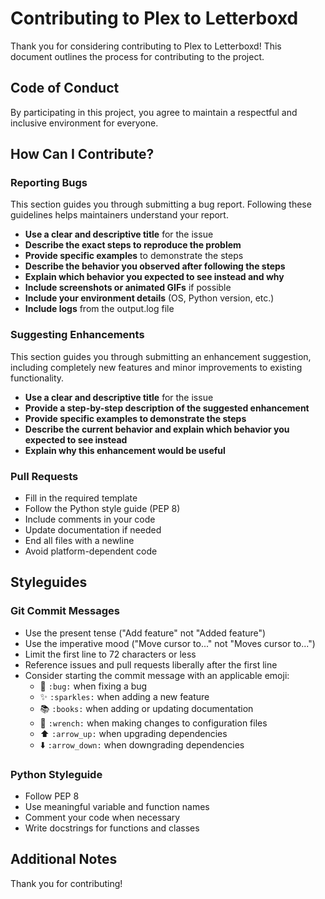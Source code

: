 # Contributing to Plex to Letterboxd

Thank you for considering contributing to Plex to Letterboxd! This document outlines the process for contributing to the project.

## Code of Conduct

By participating in this project, you agree to maintain a respectful and inclusive environment for everyone.

## How Can I Contribute?

### Reporting Bugs

This section guides you through submitting a bug report. Following these guidelines helps maintainers understand your report.

* **Use a clear and descriptive title** for the issue
* **Describe the exact steps to reproduce the problem**
* **Provide specific examples** to demonstrate the steps
* **Describe the behavior you observed after following the steps**
* **Explain which behavior you expected to see instead and why**
* **Include screenshots or animated GIFs** if possible
* **Include your environment details** (OS, Python version, etc.)
* **Include logs** from the output.log file

### Suggesting Enhancements

This section guides you through submitting an enhancement suggestion, including completely new features and minor improvements to existing functionality.

* **Use a clear and descriptive title** for the issue
* **Provide a step-by-step description of the suggested enhancement**
* **Provide specific examples to demonstrate the steps**
* **Describe the current behavior and explain which behavior you expected to see instead**
* **Explain why this enhancement would be useful**

### Pull Requests

* Fill in the required template
* Follow the Python style guide (PEP 8)
* Include comments in your code
* Update documentation if needed
* End all files with a newline
* Avoid platform-dependent code

## Styleguides

### Git Commit Messages

* Use the present tense ("Add feature" not "Added feature")
* Use the imperative mood ("Move cursor to..." not "Moves cursor to...")
* Limit the first line to 72 characters or less
* Reference issues and pull requests liberally after the first line
* Consider starting the commit message with an applicable emoji:
    * 🐛 `:bug:` when fixing a bug
    * ✨ `:sparkles:` when adding a new feature
    * 📚 `:books:` when adding or updating documentation
    * 🔧 `:wrench:` when making changes to configuration files
    * ⬆️ `:arrow_up:` when upgrading dependencies
    * ⬇️ `:arrow_down:` when downgrading dependencies

### Python Styleguide

* Follow PEP 8
* Use meaningful variable and function names
* Comment your code when necessary
* Write docstrings for functions and classes

## Additional Notes

Thank you for contributing! 